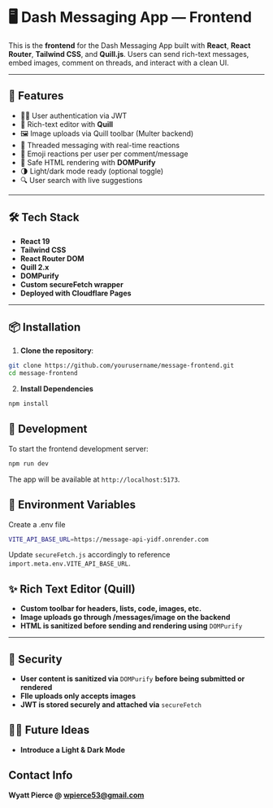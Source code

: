 # 🖥️ Dash Messaging App — Frontend

This is the **frontend** for the Dash Messaging App built with **React**, **React Router**, **Tailwind CSS**, and **Quill.js**. Users can send rich-text messages, embed images, comment on threads, and interact with a clean UI.

---

## 🚀 Features

- 🧑‍💼 User authentication via JWT
- 📝 Rich-text editor with **Quill**
- 🖼️ Image uploads via Quill toolbar (Multer backend)
- 💬 Threaded messaging with real-time reactions
- 💟 Emoji reactions per user per comment/message
- 🧼 Safe HTML rendering with **DOMPurify**
- 🌗 Light/dark mode ready (optional toggle)
- 🔍 User search with live suggestions

---

## 🛠️ Tech Stack

- **React 19**
- **Tailwind CSS**
- **React Router DOM**
- **Quill 2.x**
- **DOMPurify**
- **Custom secureFetch wrapper**
- **Deployed with Cloudflare Pages**

---

## 📦 Installation

1. **Clone the repository**:

```bash
git clone https://github.com/yourusername/message-frontend.git
cd message-frontend
```

 2. **Install Dependencies**
 ```bash
 npm install
 ```

 ## 🧪 Development
 To start the frontend development server:
 ```bash
 npm run dev
 ```
 The app will be available at `http://localhost:5173`.

 ## 🔐 Environment Variables
 Create a .env file
 ```bash
 VITE_API_BASE_URL=https://message-api-yidf.onrender.com
 ```
 Update `secureFetch.js` accordingly to reference `import.meta.env.VITE_API_BASE_URL`.

 ## ✨ Rich Text Editor (Quill)

 - **Custom toolbar for headers, lists, code, images, etc.**
- **Image uploads go through /messages/image on the backend**
- **HTML is sanitized before sending and rendering using** `DOMPurify`

---

## 🧼 Security

 - **User content is sanitized via** `DOMPurify` **before being submitted or rendered**
- **FIle uploads only accepts images**
- **JWT is stored securely and attached via** `secureFetch`

## 🧑‍🎨 Future Ideas

 - **Introduce a Light & Dark Mode**

 ## Contact Info

 **Wyatt Pierce @ wpierce53@gmail.com**

